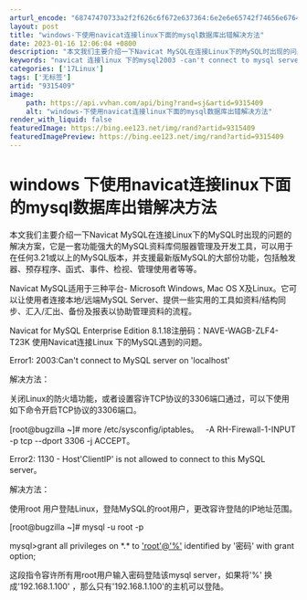```yaml
---
arturl_encode: "68747470733a2f2f626c6f672e637364:6e2e6e65742f74656e6764617a68616e673737303936303433:362f61727469636c652f64657461696c732f39333135343039"
layout: post
title: "windows-下使用navicat连接linux下面的mysql数据库出错解决方法"
date: 2023-01-16 12:06:04 +0800
description: "本文我们主要介绍一下Navicat MySQL在连接Linux下的MySQL时出现的问题的解决方案，"
keywords: "navicat 连接linux 下的mysql2003 -can't connect to mysql server on 'localhost"
categories: ['17Linux']
tags: ['无标签']
artid: "9315409"
image:
    path: https://api.vvhan.com/api/bing?rand=sj&artid=9315409
    alt: "windows-下使用navicat连接linux下面的mysql数据库出错解决方法"
render_with_liquid: false
featuredImage: https://bing.ee123.net/img/rand?artid=9315409
featuredImagePreview: https://bing.ee123.net/img/rand?artid=9315409
---
```


# windows 下使用navicat连接linux下面的mysql数据库出错解决方法

本文我们主要介绍一下Navicat MySQL在连接Linux下的MySQL时出现的问题的解决方案，它是一套功能强大的MySQL资料库伺服器管理及开发工具，可以用于在任何3.21或以上的MySQL版本，并支援最新版MySQL的大部份功能，包括触发器、预存程序、函式、事件、检视、管理使用者等等。

Navicat MySQL适用于三种平台- Microsoft Windows, Mac OS X及Linux。它可以让使用者连接本地/远端MySQL Server、提供一些实用的工具如资料/结构同步、汇入/汇出、备份及报表以协助管理资料的流程。

Navicat for MySQL Enterprise Edition 8.1.18注册码：NAVE-WAGB-ZLF4-T23K 使用Navicat连接Linux 下的MySQL遇到的问题。

Error1: 2003:Can't connect to MySQL server on 'localhost'

解决方法：

关闭Linux的防火墙功能，或者设置容许TCP协议的3306端口通过，可以下使用如下命令开启TCP协议的3306端口。

[root@bugzilla ~]# more /etc/sysconfig/iptables。   -A RH-Firewall-1-INPUT -p tcp --dport 3306 -j ACCEPT。
  
Error2: 1130 - Host'ClientIP' is not allowed to connect to this MySQL server。

解决方法：

使用root 用户登陆Linux，登陆MySQL的root用户，更改容许登陆的IP地址范围。

[root@bugzilla ~]# mysql -u root -p

mysql>grant all privileges on \*.\* to
['root'@'%'](mailto:'%20rel=)
identified by '密码' with grant option;
  
这段指令容许所有用root用户输入密码登陆该mysql server，如果将'%' 换成'192.168.1.100' ，那么只有'192.168.1.100'的主机可以登陆。